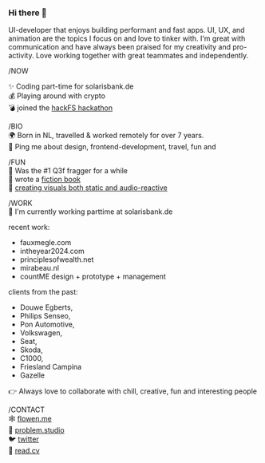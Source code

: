 ### Hi there 👋

UI-developer that enjoys building performant and fast apps. UI, UX, and animation are the topics I focus on and love to tinker with. I'm great with communication and have always been praised for my creativity and pro-activity. Love working together with great teammates and independently.

/NOW

✨ Coding part-time for solarisbank.de  
💰 Playing around with crypto  
💣 joined the [hackFS hackathon](https://ethglobal.tv/)  

/BIO  
🌍 Born in NL, travelled &amp; worked remotely for over 7 years.   
💬 Ping me about design, frontend-development, travel, fun and   

/FUN  
🔫 Was the #1 Q3f fragger for a while  
📕 wrote a [fiction book](https://shinbyeong.com)  
💙 [creating visuals both static and audio-reactive](https://instagram.com/flowen_af)  


/WORK  
🏢 I'm currently working parttime at solarisbank.de  

recent work:
- fauxmegle.com 
- intheyear2024.com
- principlesofwealth.net
- mirabeau.nl
- countME design + prototype + management

clients from the past:
- Douwe Egberts,
- Philips Senseo,
- Pon Automotive,
- Volkswagen,
- Seat,
- Skoda,
- C1000,
- Friesland Campina
- Gazelle

👉 Always love to collaborate with chill, creative, fun and interesting people


/CONTACT  
🕸️ [flowen.me](https://flowen.me)  
💙 [problem.studio](https://problem.studio)  
🐦 [twitter](https://twitter.com/flowen_af)  
📝 [read.cv](https://read.cv/flowen)  
